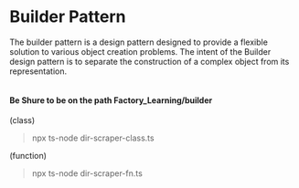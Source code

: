 # Builder Pattern
The builder pattern is a design pattern designed to provide a flexible solution to various object creation problems. The intent of the Builder design pattern is to separate the construction of a complex object from its representation.

```js

```
#### Be Shure to be on the path Factory_Learning/builder
(class)
> npx ts-node dir-scraper-class.ts 

(function)
> npx ts-node dir-scraper-fn.ts 